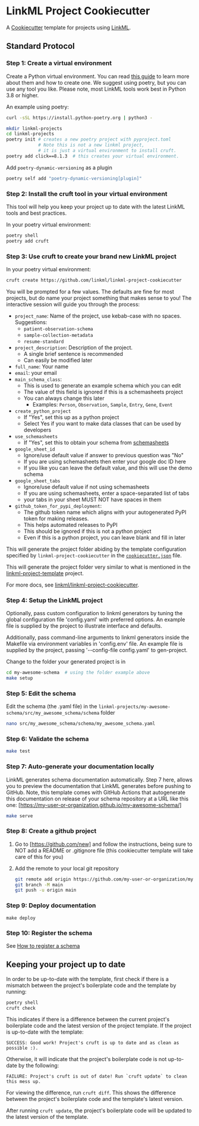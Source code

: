 # LinkML Project Cookiecutter

A [Cookiecutter](https://cookiecutter.readthedocs.io/en/stable/) template for
projects using [LinkML](https://github.com/linkml/linkml).

## Standard Protocol

### Step 1: Create a virtual environment

Create a Python virtual environment.
You can read [this guide](https://realpython.com/python-virtual-environments-a-primer/)
to learn more about them and how to create one. We suggest using poetry, but
you can use any tool you like. Please note, most LinkML tools work best in
Python 3.8 or higher.

An example using poetry:

```bash
curl -sSL https://install.python-poetry.org | python3 -
```

```bash
mkdir linkml-projects
cd linkml-projects
poetry init # creates a new poetry project with pyproject.toml
            # Note this is not a new linkml project,
            # it is just a virtual environment to install cruft.
poetry add click==8.1.3  # this creates your virtual environment.
```

Add `poetry-dynamic-versioning` as a plugin

```bash
poetry self add "poetry-dynamic-versioning[plugin]"
```

### Step 2: Install the cruft tool in your virtual environment

This tool will help you keep your project up to date with the latest LinkML
tools and best practices.

In your poetry virtual environment:

```bash
poetry shell
poetry add cruft
```

### Step 3:  Use cruft to create your brand new LinkML project

In your poetry virtual environment:

```bash
cruft create https://github.com/linkml/linkml-project-cookiecutter
```

You will be prompted for a few values.  The defaults are fine for most
projects, but do name your project something that makes sense to you!
The interactive session will guide you through the process:

- `project_name`: Name of the project, use kebab-case with no spaces.
  Suggestions:
  - `patient-observation-schema`
  - `sample-collection-metadata`
  - `resume-standard`
- `project_description`: Description of the project.
  - A single brief sentence is recommended
  - Can easily be modified later
- `full_name`: Your name
- `email`: your email
- `main_schema_class`:
  - This is used to generate an example schema which you can edit
  - The value of this field is ignored if this is a schemasheets project
  - You can always change this later
    - Examples: `Person`, `Observation`, `Sample`, `Entry`, `Gene`, `Event`
- `create_python_project`
  - If "Yes", set this up as a python project
  - Select Yes if you want to make data classes that can be used by developers
- `use_schemasheets`
  - If "Yes", set this to obtain your schema from
    [schemasheets](https://linkml.io/schemasheets)
- `google_sheet_id`
  - Ignore/use default value if answer to previous question was "No"
  - If you are using schemasheets then enter your google doc ID here
  - If you like you can leave the default value, and this will use the demo
    schema
- `google_sheet_tabs`
  - Ignore/use default value if not using schemasheets
  - If you are using schemasheets, enter a space-separated list of tabs
  - your tabs in your sheet MUST NOT have spaces in them
- `github_token_for_pypi_deployment`:
  - The github token name which aligns with your autogenerated PyPI token for
    making releases.
  - This helps automated releases to PyPI
  - This should be ignored if this is not a python project
  - Even if this is a python project, you can leave blank and fill in later

This will generate the project folder abiding by the template configuration
specified by `linkml-project-cookiecutter` in the
[`cookiecutter.json`](https://github.com/linkml/linkml-project-cookiecutter/blob/main/cookiecutter.json)
file.

This will generate the project folder very similar to what is mentioned in the
[linkml-project-template](https://github.com/linkml/linkml-project-template)
project.

For more docs, see
[linkml/linkml-project-cookiecutter](https://github.com/linkml/linkml-project-cookiecutter).

### Step 4: Setup the LinkML project

Optionally, pass custom configuration to linkml generators by tuning the global configuration file 'config.yaml' with preferred options. An example file is supplied by the project to illustrate interface and defaults.

Additionally, pass command-line arguments to linkml generators inside the Makefile via environment variables in 'config.env' file. An example file is supplied by the project, passing '--config-file config.yaml' to gen-project.


Change to the folder your generated project is in

```bash
cd my-awesome-schema  # using the folder example above
make setup
```

### Step 5: Edit the schema

Edit the schema (the .yaml file) in the
`linkml-projects/my-awesome-schema/src/my_awesome_schema/schema` folder

```bash
nano src/my_awesome_schema/schema/my_awesome_schema.yaml
```

### Step 6: Validate the schema

```bash
make test
```

### Step 7: Auto-generate your documentation locally

LinkML generates schema documentation automatically. Step 7 here, allows you to
preview the documentation that LinkML generates before pushing to GitHub.
Note, this template comes with GitHub Actions that autogenerate this
documentation on release of your schema repository at a URL like this one:
[https://my-user-or-organization.github.io/my-awesome-schema/]

```bash
make serve
```

### Step 8: Create a github project

1. Go to [https://github.com/new] and follow the instructions, being sure to
   NOT add a README or .gitignore file (this cookiecutter template will take
   care of this for you)

2. Add the remote to your local git repository

   ```bash
   git remote add origin https://github.com/my-user-or-organization/my-awesome-schema.git
   git branch -M main
   git push -u origin main
   ```

### Step 9: Deploy documentation

`make deploy`

### Step 10: Register the schema

See [How to register a schema](https://linkml.io/linkml/faq/contributing.html#how-do-i-register-my-schema)

## Keeping your project up to date

In order to be up-to-date with the template, first check if there is a mismatch
between the project's boilerplate code and the template by running:

```bash
poetry shell
cruft check
```

This indicates if there is a difference between the current project's
boilerplate code and the latest version of the project template. If the project
is up-to-date with the template:

```output
SUCCESS: Good work! Project's cruft is up to date and as clean as possible :).
```

Otherwise, it will indicate that the project's boilerplate code is not
up-to-date by the following:

```output
FAILURE: Project's cruft is out of date! Run `cruft update` to clean this mess up.
```

For viewing the difference, run `cruft diff`. This shows the difference between
the project's boilerplate code and the template's latest version.

After running `cruft update`, the project's boilerplate code will be updated to
the latest version of the template.
